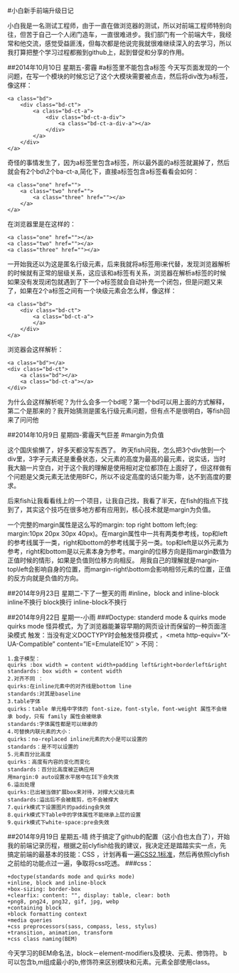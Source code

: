#小白新手前端升级日记

小白我是一名测试工程师，由于一直在做浏览器的测试，所以对前端工程师特别向往，但苦于自己一个人闭门造车，一直很难进步。我们部门有一个前端大牛，我经常和他交流，感觉受益匪浅，但每次都是他说完我就很难继续深入的去学习，所以我打算把整个学习过程都搬到github上，起到督促和分享的作用。

##2014年10月10日 星期五-雾霾
#a标签里不能包含a标签
今天写页面发现的一个问题，在写一个模块的时候忘记了这个大模块需要被点击，然后将div改为a标签，像这样：

    <a class="bd">
		<div class="bd-ct">
			<a class="bd-ct-a">
				<div class="bd-ct-a-div">
					<a class="bd-ct-a-div-a"></a>
				</div>
			</a>
		</div>
	</a>
	
	
奇怪的事情发生了，因为a标签里包含a标签，所以最外面的a标签就漏掉了，然后就会有2个bd\2个ba-ct-a,简化下，直接a标签包含a标签看看会如何：

    <a class="one" href="">
		<a class="two" href="">
			<a class="three" href=""></a>
		</a>
	</a>
	
在浏览器里是在这样的：

    <a class="one" href=""></a>
    <a class="two" href=""></a>
    <a class="three" href=""></a>

一开始我还以为这是匿名行级元素，后来我就将a标签用i来代替，发现浏览器解析的时候就有正常的层级关系，这应该和a标签有关系，浏览器在解析a标签的时候如果没有发现闭包就遇到了下一个a标签就会自动补充一个闭包，但是问题又来了，如果在2个a标签之间有一个块级元素会怎么样，像这样：

    <a class="bd">
		<div class="bd-ct">
			<a class="bd-ct-a">
			</a>
		</div>
	</a>

浏览器会这样解析：

    <a class="bd"></a>
    <div class="bd-ct">
        <a class="bd"></a>
        <a class="bd-ct-a"></a>
    </div>

为什么会这样解析呢？为什么会多一个bd呢？第一个bd可以用上面的方式解释，第二个是那来的？我开始猜测是匿名行级元素问题，但有点不是很明白，等fish回来了问问他

##2014年10月9日 星期四-雾霾天气巨差
#margin为负值

这个国庆偷懒了，好多天都没写东西了。
昨天fish问我，怎么把3个div放到一个div里，3字子元素还是重叠状态，父元素的高度为最高的最元素，说实话，当时我大脑一片空白，对于这个我的理解是使用相对定位都顶在上面好了，但这样做有个问题是父类元素无法使用BFC，所以不设定高度的话只能为零，达不到高度的要求。

后来fish让我看看线上的一个项目，让我自己找，我看了半天，在fish的指点下找到了，其实这个技巧在很多地方都有应用到，核心技术就是margin为负值。

一个完整的margin属性是这么写的margin: top right bottom left;(eg: margin:10px 20px 30px 40px)。在margin属性中一共有两类参考线，top和left的参考线属于一类，right和bottom的参考线属于另一类。top和left是以外元素为参考，right和bottom是以元素本身为参考。margin的位移方向是指margin数值为正值时候的情形，如果是负值则位移方向相反。
用我自己的理解就是margin-top\left会影响自身的位置，而margin-right\bottom会影响相邻元素的位置，正值的反方向就是负值的方向。



##2014年9月23日 星期二-下了一整天的雨
#inline，block and inline-block
inline不换行
block换行
inline-block不换行

##2014年9月22日 星期一-小雨
###Doctype: standerd mode & quirks mode
quirks mode 怪异模式，为了浏览器能兼容早期的网页设计而保留的一种页面渲染模式
触发：当没有定义DOCTYPY时会触发怪异模式 ，<meta http-equiv=”X-UA-Compatible” content=”IE=EmulateIE10″ >
不同：

    1.盒子模型：
    quirks :box width = content width+padding left&right+borderleft&right
    standards: box width = content width
    2.对齐不同 ：
    quirks:在inline元素中的对齐线是bottom line
    standards:对其是baseline
    3.table字体
    quirks：table 单元格中字体的 font-size，font-style，font-weight 属性不会继承 body，只有 family 属性会被继承
    standards:字体属性都是可以继承的
    4.可替换内联元素的大小：
    quirks：no-replaced inline元素的大小是可以设置的
    standards：是不可以设置的
    5.元素百分比高度
    quirks：高度有内容的变化而变化
    standards：百分比高度被正确应用
    用margin:0 auto设置水平居中在IE下会失效
    6.溢出处理
    quirks:已出被当做扩展box来对待，对撑大父级元素
    standards:溢出后不会被裁剪，也不会被撑大
    7.quirk模式下设置图片的padding会失效
    8.quirk模式下Table中的字体属性不能继承上层的设置
    9.quirk模式下white-space:pre会失效


##2014年9月19日 星期五-晴
终于搞定了github的配置（这小白也太白了），开始我的前端记录历程，根据之前clyfish给我的建议，我决定还是踏踏实实一点，先搞定前端的最基本的技能：CSS ，计划再看一遍[CSS2.1标准](http://www.w3.org/TR/CSS21/cover.html)，然后再依照clyfish之前给的功能点过一遍，争取将css吃透。
###css：

    +doctype(standards mode and quirks mode)
    +inline, block and inline-block
    +box-sizing: border-box
    +clearfix: content: "", display: table, clear: both
    +png8, png24, png32, gif, jpg, webp
    +containing block
    +block formatting context
    +media queries
    +css preprocessors(sass, compass, less, stylus)
    +transition, animation, transform
    +css class naming(BEM)

今天学习的BEM命名法，block－element-modifiers及模块、元素、修饰符。
b可以包含b,m组成最小的b,修饰符来区别模块和元素。元素全部使用class。
